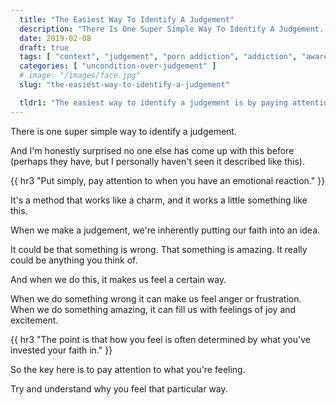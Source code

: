 ```yaml
---
  title: "The Easiest Way To Identify A Judgement"
  description: "There Is One Super Simple Way To Identify A Judgement. It Involves Paying Attention To Our Emotional Reactions."
  date: 2019-02-08
  draft: true
  tags: [ "context", "judgement", "porn addiction", "addiction", "awareness", "awareness exercises", "perspective", "nofap", "neverfap", "neverfap deluxe" ]
  categories: [ "uncondition-over-judgement" ]
  # image: "/images/face.jpg"
  slug: "the-easiest-way-to-identify-a-judgement"

  tldr1: "The easiest way to identify a judgement is by paying attention to our emotional reactions."
---
```


There is one super simple way to identify a judgement.

And I'm honestly surprised no one else has come up with this before (perhaps they have, but I personally haven't seen it described like this).


{{ hr3 "Put simply, pay attention to when you have an emotional reaction." }}


It's a method that works like a charm, and it works a little something like this.

When we make a judgement, we're inherently putting our faith into an idea.

It could be that something is wrong. That something is amazing. It really could be anything you think of.

And when we do this, it makes us feel a certain way. 

When we do something wrong it can make us feel anger or frustration. When we do something amazing, it can fill us with feelings of joy and excitement.


{{ hr3 "The point is that how you feel is often determined by what you've invested your faith in." }}


So the key here is to pay attention to what you're feeling. 

Try and understand why you feel that particular way.  




